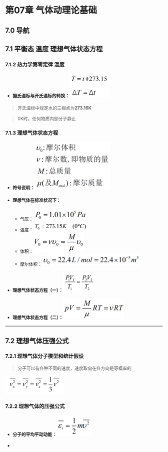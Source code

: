 # 第07章 气体动理论基础

## 7.0 导航



## 7.1 平衡态 温度 理想气体状态方程

### 7.1.2 热力学第零定律 温度

- #### 摄氏温标与开氏温标的转换：<img src="./assets/image-20240414191052487.png" alt="image-20240414191052487" style="zoom:50%;" />

> 开氏温标中规定水的三相点为**273.16K**

> 0K时，任何物质内部分子静止

### 7.1.3 理想气体状态方程

- #### 符号说明：<img src="./assets/image-20240414193954940.png" alt="image-20240414193954940" style="zoom:50%;" />

- #### 理想气体在标准状况下：	

  - 气压：<img src="./assets/image-20240414191858740.png" alt="image-20240414191858740" style="zoom:50%;" />
  - 温度：<img src="./assets/image-20240414192011454.png" alt="image-20240414192011454" style="zoom:50%;" />
  - 体积：<img src="./assets/image-20240414192435629.png" alt="image-20240414192435629" style="zoom:50%;" />
  - 摩尔体积：<img src="./assets/image-20240414194134382.png" alt="image-20240414194134382" style="zoom:50%;" />

- #### 理想气体状态方程（一）：<img src="./assets/image-20240414192952008.png" alt="image-20240414192952008" style="zoom:50%;" />

- #### 理想气体状态方程（二）：<img src="./assets/image-20240414193302307.png" alt="image-20240414193302307" style="zoom:50%;" />





------

## 7.2 理想气体压强公式

### 7.2.1 理想气体分子模型和统计假设

> 分子可以有各种不同的速度，速度取向在各方向是等概率的

<img src="./assets/image-20240414184603903.png" alt="image-20240414184603903" style="zoom: 50%;" />

### 7.2.2 理想气体的压强公式

- #### 分子的平均平动动能：<img src="./assets/image-20240414190310216.png" alt="image-20240414190310216" style="zoom:50%;" />

- 

